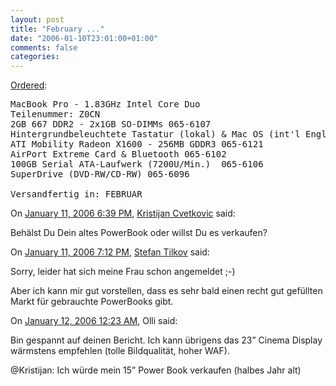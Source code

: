 ```yaml
---
layout: post
title: "February ..."
date: "2006-01-10T23:01:00+01:00"
comments: false
categories: 
---
```


<p><a href="http://www.apple.com/macbookpro/">Ordered</a>:</p>

<pre>
MacBook Pro - 1.83GHz Intel Core Duo
Teilenummer: Z0CN
2GB 667 DDR2 - 2x1GB SO-DIMMs 065-6107
Hintergrundbeleuchtete Tastatur (lokal) &#38; Mac OS (int'l English) 065-6293
ATI Mobility Radeon X1600 - 256MB GDDR3 065-6121
AirPort Extreme Card &#38; Bluetooth 065-6102
100GB Serial ATA-Laufwerk (7200U/Min.)  065-6106
SuperDrive (DVD-RW/CD-RW) 065-6096

Versandfertig in: FEBRUAR
</pre>

<section class="comments">

<div class="comment" id="comment-767">
On <a href="#comment-767" title="Permalink to this comment">January 11, 2006  6:39 PM</a>, <a href="http://cvetko.blogs.com" title="http://cvetko.blogs.com" rel="nofollow">Kristijan Cvetkovic</a>
said:
<p>Behälst Du Dein altes PowerBook oder willst Du es verkaufen?</p>


<div class="comment" id="comment-768">
On <a href="#comment-768" title="Permalink to this comment">January 11, 2006  7:12 PM</a>, <a href="/en/staff/st/">Stefan Tilkov</a>
said:
<p>Sorry, leider hat sich meine Frau schon angemeldet ;-)</p>

<p>Aber ich kann mir gut vorstellen, dass es sehr bald einen recht gut gefüllten Markt für gebrauchte PowerBooks gibt.</p>


<div class="comment" id="comment-769">
On <a href="#comment-769" title="Permalink to this comment">January 12, 2006 12:23 AM</a>, Olli
said:
<p>Bin gespannt auf deinen Bericht. Ich kann übrigens das 23&#8221; Cinema Display wärmstens empfehlen (tolle Bildqualität, hoher WAF).</p>

<p>@Kristijan: Ich würde mein 15&#8221; Power Book verkaufen (halbes Jahr alt)</p>


</section>

